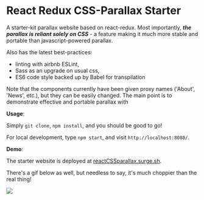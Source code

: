# React Redux CSS-Parallax Starter

A starter-kit parallax website based on react-redux. Most importantly, ***the
parallax is reliant solely on CSS*** - a feature making it much more stable and
portable than javascript-powered parallax.

Also has the latest best-practices:

- linting with airbnb ESLint,
- Sass as an upgrade on usual css,
- ES6 code style backed up by Babel for transpilation

Note that the components currently have been given proxy names ('About', 'News', etc.), but
they can be easily changed. The main point is to demonstrate effective and
portable parallax with

**Usage**:

Simply `git clone`, `npm install`, and you should be good to go!

For local development, type `npm start`, and visit `http://localhost:8080/`.

**Demo**:

The starter website is deployed at [reactCSSparallax.surge.sh](reactCSSparallax.surge.sh).

There's a gif below as well, but needless to say, it's much choppier than the real thing!

![](https://raw.githubusercontent.com/ahsanazim/ReactReduxCSSParallaxStarter/master/assets/demo.gif)
